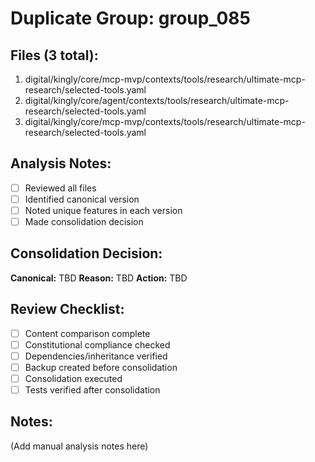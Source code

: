 # Duplicate Group: group_085

## Files (3 total):
1. digital/kingly/core/mcp-mvp/contexts/tools/research/ultimate-mcp-research/selected-tools.yaml
2. digital/kingly/core/agent/contexts/tools/research/ultimate-mcp-research/selected-tools.yaml
3. digital/kingly/core/mcp-mvp/contexts/tools/research/ultimate-mcp-research/selected-tools.yaml

## Analysis Notes:
- [ ] Reviewed all files
- [ ] Identified canonical version
- [ ] Noted unique features in each version
- [ ] Made consolidation decision

## Consolidation Decision:
**Canonical:** TBD
**Reason:** TBD
**Action:** TBD

## Review Checklist:
- [ ] Content comparison complete
- [ ] Constitutional compliance checked
- [ ] Dependencies/inheritance verified
- [ ] Backup created before consolidation
- [ ] Consolidation executed
- [ ] Tests verified after consolidation

## Notes:
(Add manual analysis notes here)
